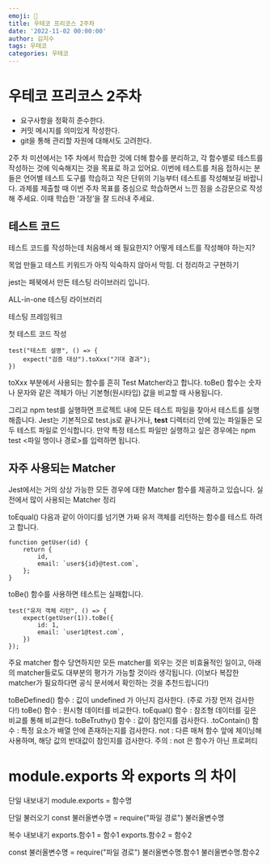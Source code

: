 ```yaml
---
emoji: 🚀
title: 우테코 프리코스 2주차
date: '2022-11-02 00:00:00'
author: 김지수
tags: 우테코
categories: 우테코
---
```


# 우테코 프리코스 2주차

- 요구사항을 정확히 준수한다.
- 커밋 메시지를 의미있게 작성한다.
- git을 통해 관리할 자원에 대해서도 고려한다.

2주 차 미션에서는 1주 차에서 학습한 것에 더해 함수를 분리하고, 각 함수별로 테스트를 작성하는 것에 익숙해지는 것을 목표로 하고 있어요. 이번에 테스트를 처음 접하시는 분들은 언어별 테스트 도구를 학습하고 작은 단위의 기능부터 테스트를 작성해보길 바랍니다. 과제를 제출할 때 이번 주차 목표를 중심으로 학습하면서 느낀 점을 소감문으로 작성해 주세요. 이때 학습한 '과정’을 잘 드러내 주세요.

## 테스트 코드
테스트 코드를 작성하는데 처음해서 왜 필요한지? 어떻게 테스트를 작성해야 하는지?

목업 만들고 테스트 키워드가 아직 익숙하지 않아서 막힘. 더 정리하고 구현하기

jest는 페북에서 만든 테스팅 라이브러리 입니다. 

ALL-in-one 테스팅 라이브러리

테스팅 프레임워크

첫 테스트 코드 작성

```
test("테스트 설명", () => {
    expect("검증 대상").toXxx("기대 결과");
})
```

toXxx 부분에서 사용되는 함수를 흔히 Test Matcher라고 합니다. 
toBe() 함수는 숫자나 문자와 같은 객체가 아닌 기본형(원시타입) 값을 비교할 때 사용됩니다.

그리고 npm test를 실행하면 프로젝트 내에 모든 테스트 파일을 찾아서 테스트를 실행해줍니다. Jest는 기본적으로 test.js로 끝나거나, __test__ 디렉터리 안에 있는 파일들은 모두 테스트 파일로 인식합니다. 만약 특정 테스트 파일만 실행하고 싶은 경우에는 npm test <파일 명이나 경로>를 입력하면 됩니다. 

## 자주 사용되는 Matcher
Jest에서는 거의 상상 가능한 모든 경우에 대한 Matcher 함수를 제공하고 있습니다.
실전에서 많이 사용되는 Matcher 정리

toEqual()
다음과 같이 아이디를 넘기면 가짜 유저 객체를 리턴하는 함수를 테스트 하려고 합니다.
```
function getUser(id) {
    return {
        id,
        email: `user${id}@test.com`,
    };
}
```
toBe() 함수를 사용하면 테스트는 실패합니다.

```
test("유저 객체 리턴", () => {
    expect(getUser(1)).toBe({
        id: 1,
        email: `user1@test.com`,
    })
});
```

주요 matcher 함수
당연하지만 모든 matcher를 외우는 것은 비효율적인 일이고, 아래의 matcher들로도 대부분의 평가가 가능할 것이라 생각됩니다.
(이보다 복잡한 matcher가 필요하다면 공식 문서에서 확인하는 것을 추천드립니다!)

toBeDefined() 함수 : 값이 undefined 가 아닌지 검사한다. (주로 가장 먼저 검사한다!)
toBe() 함수 : 원시형 데이터를 비교한다.
toEqual() 함수 : 참조형 데이터를 깊은 비교를 통해 비교한다.
toBeTruthy() 함수 : 값이 참인지를 검사한다.
.toContain() 함수 : 특정 요소가 배열 안에 존재하는지를 검사한다.
not : 다른 매쳐 함수 앞에 체이닝해 사용하며, 해당 값의 반대값이 참인지를 검사한다.
주의 : not 은 함수가 아닌 프로퍼티

# module.exports 와 exports 의 차이

단일 내보내기
module.exports = 함수명

단일 불러오기
const 불러올변수명 = require("파일 경로")
불러올변수명

복수 내보내기
exports.함수1 = 함수1
exports.함수2 = 함수2

const 불러올변수명 = require("파일 경로")
불러올변수명.함수1
불러올변수명.함수2